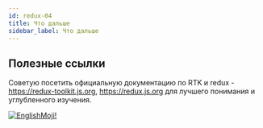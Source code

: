```yaml
---
id: redux-04
title: Что дальше
sidebar_label: Что дальше
---
```


## Полезные ссылки

Советую посетить официальную документацию по RTK и redux - https://redux-toolkit.js.org, https://redux.js.org для лучшего понимания и углубленного изучения.

[![EnglishMoji!](/img/logo/englishmoji.png)](https://apps.apple.com/kz/app/englishmoji/id6450254885)